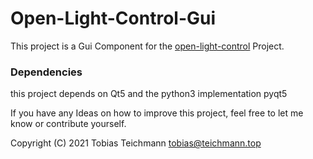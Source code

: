 # Open-Light-Control-Gui

This project is a Gui Component for the [open-light-control](https://github.com/teigigutesiegel/open-light-control) Project.

### Dependencies
this project depends on Qt5 and the python3 implementation pyqt5

If you have any Ideas on how to improve this project, feel free to let me know or contribute yourself.

Copyright (C) 2021 Tobias Teichmann <tobias@teichmann.top>
